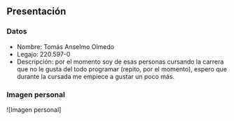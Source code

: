 ## Presentación
### Datos
- Nombre: Tomás Anselmo Olmedo
- Legajo: 220.597-0
- Descripción: por el momento soy de esas personas cursando la carrera que no le gusta del todo programar (repito, por el momento), espero que durante la cursada me empiece a gustar un poco más.
### Imagen personal
![Imagen personal]
